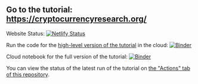 ## Go to the tutorial: https://cryptocurrencyresearch.org/

Website Status:
[![Netlify Status](https://api.netlify.com/api/v1/badges/18b1bfd9-105a-4a49-a15a-6f1b07135c8c/deploy-status)](https://app.netlify.com/sites/researchpaper/deploys)

Run the code for the [high-level version of the tutorial](https://cryptocurrencyresearch.org/high-level) in the cloud: [![Binder](https://mybinder.org/badge_logo.svg)](https://gesis.mybinder.org/binder/v2/gh/ries9112/high-level-reprex-jupyter/5896e42218ec9eadeb4be976261b83d954acee59?filepath=high-level_jupyter.ipynb)

Cloud notebook for the full version of the tutorial: [![Binder](https://mybinder.org/badge_logo.svg)](https://gesis.mybinder.org/binder/v2/gh/ries9112/high-level-reprex-jupyter/5896e42218ec9eadeb4be976261b83d954acee59?filepath=Tutorial-Full.ipynb)

You can view the status of the latest run of the tutorial on [the "Actions" tab of this repository](https://github.com/ries9112/cryptocurrencyresearch-org/actions).
